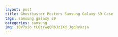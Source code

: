 ```yaml
---
layout: post
title: Ghostbuster Posters Samsung Galaxy S9 Case
tags: samsung galaxy s9
categories: samsung
img: 10V7xio_tLOtYwqQRbJz1Xd_JgqRyXzja
---
```

